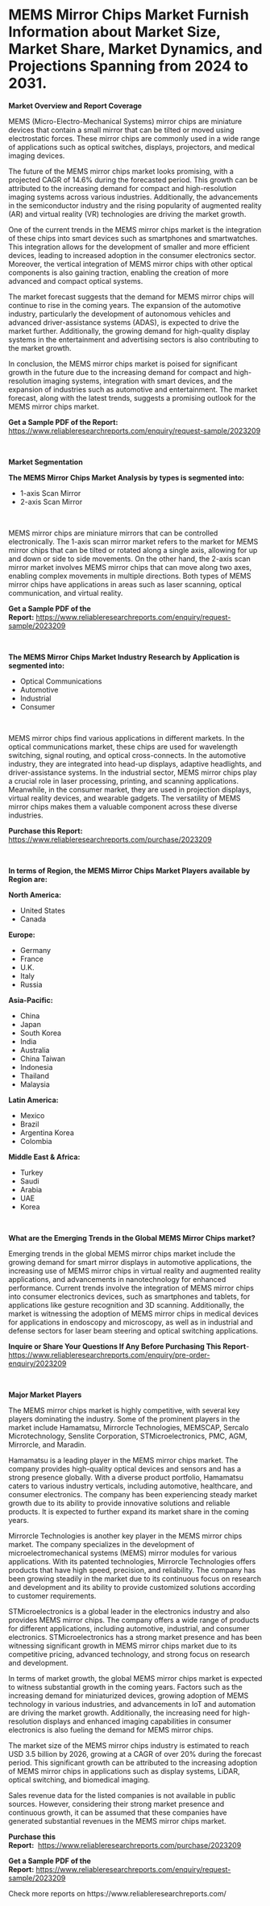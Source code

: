 <p><h1>MEMS Mirror Chips Market Furnish Information about Market Size, Market Share, Market Dynamics, and Projections Spanning from 2024 to 2031.</h1></p><p><strong>Market Overview and Report Coverage</strong></p>
<p><p>MEMS (Micro-Electro-Mechanical Systems) mirror chips are miniature devices that contain a small mirror that can be tilted or moved using electrostatic forces. These mirror chips are commonly used in a wide range of applications such as optical switches, displays, projectors, and medical imaging devices.</p><p>The future of the MEMS mirror chips market looks promising, with a projected CAGR of 14.6% during the forecasted period. This growth can be attributed to the increasing demand for compact and high-resolution imaging systems across various industries. Additionally, the advancements in the semiconductor industry and the rising popularity of augmented reality (AR) and virtual reality (VR) technologies are driving the market growth.</p><p>One of the current trends in the MEMS mirror chips market is the integration of these chips into smart devices such as smartphones and smartwatches. This integration allows for the development of smaller and more efficient devices, leading to increased adoption in the consumer electronics sector. Moreover, the vertical integration of MEMS mirror chips with other optical components is also gaining traction, enabling the creation of more advanced and compact optical systems.</p><p>The market forecast suggests that the demand for MEMS mirror chips will continue to rise in the coming years. The expansion of the automotive industry, particularly the development of autonomous vehicles and advanced driver-assistance systems (ADAS), is expected to drive the market further. Additionally, the growing demand for high-quality display systems in the entertainment and advertising sectors is also contributing to the market growth.</p><p>In conclusion, the MEMS mirror chips market is poised for significant growth in the future due to the increasing demand for compact and high-resolution imaging systems, integration with smart devices, and the expansion of industries such as automotive and entertainment. The market forecast, along with the latest trends, suggests a promising outlook for the MEMS mirror chips market.</p></p>
<p><strong>Get a Sample PDF of the Report:</strong> <a href="https://www.reliableresearchreports.com/enquiry/request-sample/2023209">https://www.reliableresearchreports.com/enquiry/request-sample/2023209</a></p>
<p>&nbsp;</p>
<p><strong>Market Segmentation</strong></p>
<p><strong>The MEMS Mirror Chips Market Analysis by types is segmented into:</strong></p>
<p><ul><li>1-axis Scan Mirror</li><li>2-axis Scan Mirror</li></ul></p>
<p>&nbsp;</p>
<p><p>MEMS mirror chips are miniature mirrors that can be controlled electronically. The 1-axis scan mirror market refers to the market for MEMS mirror chips that can be tilted or rotated along a single axis, allowing for up and down or side to side movements. On the other hand, the 2-axis scan mirror market involves MEMS mirror chips that can move along two axes, enabling complex movements in multiple directions. Both types of MEMS mirror chips have applications in areas such as laser scanning, optical communication, and virtual reality.</p></p>
<p><strong>Get a Sample PDF of the Report:</strong>&nbsp;<a href="https://www.reliableresearchreports.com/enquiry/request-sample/2023209">https://www.reliableresearchreports.com/enquiry/request-sample/2023209</a></p>
<p>&nbsp;</p>
<p><strong>The MEMS Mirror Chips Market Industry Research by Application is segmented into:</strong></p>
<p><ul><li>Optical Communications</li><li>Automotive</li><li>Industrial</li><li>Consumer</li></ul></p>
<p>&nbsp;</p>
<p><p>MEMS mirror chips find various applications in different markets. In the optical communications market, these chips are used for wavelength switching, signal routing, and optical cross-connects. In the automotive industry, they are integrated into head-up displays, adaptive headlights, and driver-assistance systems. In the industrial sector, MEMS mirror chips play a crucial role in laser processing, printing, and scanning applications. Meanwhile, in the consumer market, they are used in projection displays, virtual reality devices, and wearable gadgets. The versatility of MEMS mirror chips makes them a valuable component across these diverse industries.</p></p>
<p><strong>Purchase this Report:</strong>&nbsp; <a href="https://www.reliableresearchreports.com/purchase/2023209">https://www.reliableresearchreports.com/purchase/2023209</a></p>
<p>&nbsp;</p>
<p><strong>In terms of Region, the MEMS Mirror Chips Market Players available by Region are:</strong></p>
<p>
    <p> <strong> North America: </strong>
        <ul>
            <li>United States</li>
            <li>Canada</li>
        </ul>
        </p> 
    <p> <strong> Europe: </strong>
        <ul>
            <li>Germany</li>
            <li>France</li>
            <li>U.K.</li>
            <li>Italy</li>
            <li>Russia</li>
        </ul>
        </p> 
    <p> <strong> Asia-Pacific: </strong>
        <ul>
            <li>China</li>
            <li>Japan</li>
            <li>South Korea</li>
            <li>India</li>
            <li>Australia</li>
            <li>China Taiwan</li>
            <li>Indonesia</li>
            <li>Thailand</li>
            <li>Malaysia</li>
        </ul>
        </p> 
    <p> <strong> Latin America: </strong>
        <ul>
            <li>Mexico</li>
            <li>Brazil</li>
            <li>Argentina Korea</li>
            <li>Colombia</li>
        </ul>
        </p> 
    <p> <strong> Middle East & Africa: </strong>
        <ul>
            <li>Turkey</li>
            <li>Saudi</li>
            <li>Arabia</li>
            <li>UAE</li>
            <li>Korea</li>
        </ul>
    </p>
    </p>
<p>&nbsp;</p>
<p><strong>What are the Emerging Trends in the Global MEMS Mirror Chips market?</strong></p>
<p><p>Emerging trends in the global MEMS mirror chips market include the growing demand for smart mirror displays in automotive applications, the increasing use of MEMS mirror chips in virtual reality and augmented reality applications, and advancements in nanotechnology for enhanced performance. Current trends involve the integration of MEMS mirror chips into consumer electronics devices, such as smartphones and tablets, for applications like gesture recognition and 3D scanning. Additionally, the market is witnessing the adoption of MEMS mirror chips in medical devices for applications in endoscopy and microscopy, as well as in industrial and defense sectors for laser beam steering and optical switching applications.</p></p>
<p><strong>Inquire or Share Your Questions If Any Before Purchasing This Report</strong>- <a href="https://www.reliableresearchreports.com/enquiry/pre-order-enquiry/2023209">https://www.reliableresearchreports.com/enquiry/pre-order-enquiry/2023209</a></p>
<p>&nbsp;</p>
<p><strong>Major Market Players</strong></p>
<p><p>The MEMS mirror chips market is highly competitive, with several key players dominating the industry. Some of the prominent players in the market include Hamamatsu, Mirrorcle Technologies, MEMSCAP, Sercalo Microtechnology, Senslite Corporation, STMicroelectronics, PMC, AGM, Mirrorcle, and Maradin.</p><p>Hamamatsu is a leading player in the MEMS mirror chips market. The company provides high-quality optical devices and sensors and has a strong presence globally. With a diverse product portfolio, Hamamatsu caters to various industry verticals, including automotive, healthcare, and consumer electronics. The company has been experiencing steady market growth due to its ability to provide innovative solutions and reliable products. It is expected to further expand its market share in the coming years.</p><p>Mirrorcle Technologies is another key player in the MEMS mirror chips market. The company specializes in the development of microelectromechanical systems (MEMS) mirror modules for various applications. With its patented technologies, Mirrorcle Technologies offers products that have high speed, precision, and reliability. The company has been growing steadily in the market due to its continuous focus on research and development and its ability to provide customized solutions according to customer requirements.</p><p>STMicroelectronics is a global leader in the electronics industry and also provides MEMS mirror chips. The company offers a wide range of products for different applications, including automotive, industrial, and consumer electronics. STMicroelectronics has a strong market presence and has been witnessing significant growth in MEMS mirror chips market due to its competitive pricing, advanced technology, and strong focus on research and development.</p><p>In terms of market growth, the global MEMS mirror chips market is expected to witness substantial growth in the coming years. Factors such as the increasing demand for miniaturized devices, growing adoption of MEMS technology in various industries, and advancements in IoT and automation are driving the market growth. Additionally, the increasing need for high-resolution displays and enhanced imaging capabilities in consumer electronics is also fueling the demand for MEMS mirror chips.</p><p>The market size of the MEMS mirror chips industry is estimated to reach USD 3.5 billion by 2026, growing at a CAGR of over 20% during the forecast period. This significant growth can be attributed to the increasing adoption of MEMS mirror chips in applications such as display systems, LiDAR, optical switching, and biomedical imaging.</p><p>Sales revenue data for the listed companies is not available in public sources. However, considering their strong market presence and continuous growth, it can be assumed that these companies have generated substantial revenues in the MEMS mirror chips market.</p></p>
<p><strong>Purchase this Report:</strong>&nbsp;&nbsp;<a href="https://www.reliableresearchreports.com/purchase/2023209">https://www.reliableresearchreports.com/purchase/2023209</a></p>
<p></p>
<p><strong>Get a Sample PDF of the Report:</strong>&nbsp;<a href="https://www.reliableresearchreports.com/enquiry/request-sample/2023209">https://www.reliableresearchreports.com/enquiry/request-sample/2023209</a></p>
<p>Check more reports on https://www.reliableresearchreports.com/</p>